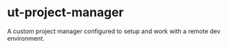 # ut-project-manager
A custom project manager configured to setup and work with a remote dev environment.
